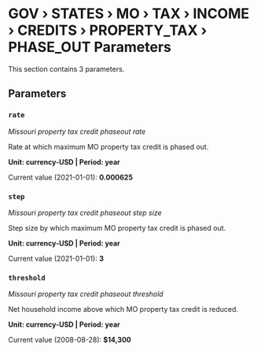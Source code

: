 # GOV › STATES › MO › TAX › INCOME › CREDITS › PROPERTY_TAX › PHASE_OUT Parameters

This section contains 3 parameters.

## Parameters

### `rate`
*Missouri property tax credit phaseout rate*

Rate at which maximum MO property tax credit is phased out.

**Unit: currency-USD | Period: year**

Current value (2021-01-01): **0.000625**


### `step`
*Missouri property tax credit phaseout step size*

Step size by which maximum MO property tax credit is phased out.

**Unit: currency-USD | Period: year**

Current value (2021-01-01): **3**


### `threshold`
*Missouri property tax credit phaseout threshold*

Net household income above which MO property tax credit is reduced.

**Unit: currency-USD | Period: year**

Current value (2008-08-28): **$14,300**

